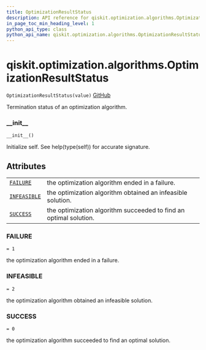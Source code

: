 ```yaml
---
title: OptimizationResultStatus
description: API reference for qiskit.optimization.algorithms.OptimizationResultStatus
in_page_toc_min_heading_level: 1
python_api_type: class
python_api_name: qiskit.optimization.algorithms.OptimizationResultStatus
---
```


<span id="qiskit-optimization-algorithms-optimizationresultstatus" />

# qiskit.optimization.algorithms.OptimizationResultStatus

<span id="qiskit.optimization.algorithms.OptimizationResultStatus" />

`OptimizationResultStatus(value)` [GitHub](https://github.com/qiskit-community/qiskit-aqua/tree/stable/0.8/qiskit/optimization/algorithms/optimization_algorithm.py "view source code")

Termination status of an optimization algorithm.

### \_\_init\_\_

<span id="qiskit.optimization.algorithms.OptimizationResultStatus.__init__" />

`__init__()`

Initialize self. See help(type(self)) for accurate signature.

## Attributes

|                                                                                                                                                          |                                                                   |
| -------------------------------------------------------------------------------------------------------------------------------------------------------- | ----------------------------------------------------------------- |
| [`FAILURE`](#qiskit.optimization.algorithms.OptimizationResultStatus.FAILURE "qiskit.optimization.algorithms.OptimizationResultStatus.FAILURE")          | the optimization algorithm ended in a failure.                    |
| [`INFEASIBLE`](#qiskit.optimization.algorithms.OptimizationResultStatus.INFEASIBLE "qiskit.optimization.algorithms.OptimizationResultStatus.INFEASIBLE") | the optimization algorithm obtained an infeasible solution.       |
| [`SUCCESS`](#qiskit.optimization.algorithms.OptimizationResultStatus.SUCCESS "qiskit.optimization.algorithms.OptimizationResultStatus.SUCCESS")          | the optimization algorithm succeeded to find an optimal solution. |

<span id="qiskit.optimization.algorithms.OptimizationResultStatus.FAILURE" />

### FAILURE

`= 1`

the optimization algorithm ended in a failure.

<span id="qiskit.optimization.algorithms.OptimizationResultStatus.INFEASIBLE" />

### INFEASIBLE

`= 2`

the optimization algorithm obtained an infeasible solution.

<span id="qiskit.optimization.algorithms.OptimizationResultStatus.SUCCESS" />

### SUCCESS

`= 0`

the optimization algorithm succeeded to find an optimal solution.

